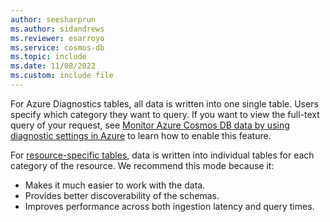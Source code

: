 ```yaml
---
author: seesharprun
ms.author: sidandrews
ms.reviewer: esarroyo
ms.service: cosmos-db
ms.topic: include
ms.date: 11/08/2022
ms.custom: include file
---
```


For Azure Diagnostics tables, all data is written into one single table. Users specify which category they want to query. If you want to view the full-text query of your request, see [Monitor Azure Cosmos DB data by using diagnostic settings in Azure](../monitor-resource-logs.md#enable-full-text-query-for-logging-query-text) to learn how to enable this feature.

For [resource-specific tables](../monitor-resource-logs.md#create-diagnostic-settings), data is written into individual tables for each category of the resource. We recommend this mode because it:

- Makes it much easier to work with the data.
- Provides better discoverability of the schemas.
- Improves performance across both ingestion latency and query times.
